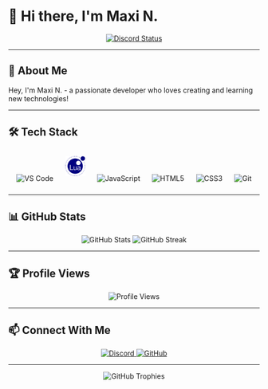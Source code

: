 # 👋 Hi there, I'm Maxi N.

<div align="center">
  <a href="#"><img src="https://discord.c99.nl/widget/theme-3/432588595845398548.png" alt="Discord Status"></a>
</div>

---

## 🚀 About Me

Hey, I'm Maxi N. - a passionate developer who loves creating and learning new technologies!

---

## 🛠️ Tech Stack

<div align="center">
  <img src="https://cdn.jsdelivr.net/gh/devicons/devicon/icons/vscode/vscode-original.svg" alt="VS Code" width="40" height="40" style="margin: 10px;"/>
  <img src="https://github.com/devicons/devicon/blob/1119b9f84c0290e0f0b38982099a2bd027a48bf1/icons/lua/lua-plain-wordmark.svg" alt="Lua" width="40" height="40" style="margin: 10px;"/>
  <img src="https://cdn.jsdelivr.net/gh/devicons/devicon/icons/javascript/javascript-original.svg" alt="JavaScript" width="40" height="40" style="margin: 10px;"/>
  <img src="https://cdn.jsdelivr.net/gh/devicons/devicon/icons/html5/html5-original.svg" alt="HTML5" width="40" height="40" style="margin: 10px;"/>
  <img src="https://cdn.jsdelivr.net/gh/devicons/devicon/icons/css3/css3-original.svg" alt="CSS3" width="40" height="40" style="margin: 10px;"/>
  <img src="https://cdn.jsdelivr.net/gh/devicons/devicon/icons/git/git-original.svg" alt="Git" width="40" height="40" style="margin: 10px;"/>
</div>

---

## 📊 GitHub Stats

<div align="center">
  <img src="https://github-readme-stats.vercel.app/api?username=CenturyRV&show_icons=true&theme=radical" alt="GitHub Stats" />
  <img src="https://github-readme-streak-stats.herokuapp.com/?user=CenturyRV&theme=radical" alt="GitHub Streak" />
</div>

---

## 🏆 Profile Views

<div align="center">
  <img src="https://komarev.com/ghpvc/?username=CenturyRV&style=flat-square&color=blue" alt="Profile Views" />
</div>

---

## 📫 Connect With Me

<div align="center">
  <a href="https://discord.com/users/432588595845398548" target="_blank">
    <img src="https://img.shields.io/badge/Discord-7289DA?style=for-the-badge&logo=discord&logoColor=white" alt="Discord" />
  </a>
  <a href="https://github.com/CenturyRV" target="_blank">
    <img src="https://img.shields.io/badge/GitHub-100000?style=for-the-badge&logo=github&logoColor=white" alt="GitHub" />
  </a>
</div>

---

<div align="center">
  <img src="https://github-profile-trophy.vercel.app/?username=CenturyRV&theme=radical&no-frame=false&no-bg=true&margin-w=4" alt="GitHub Trophies" />
</div>
